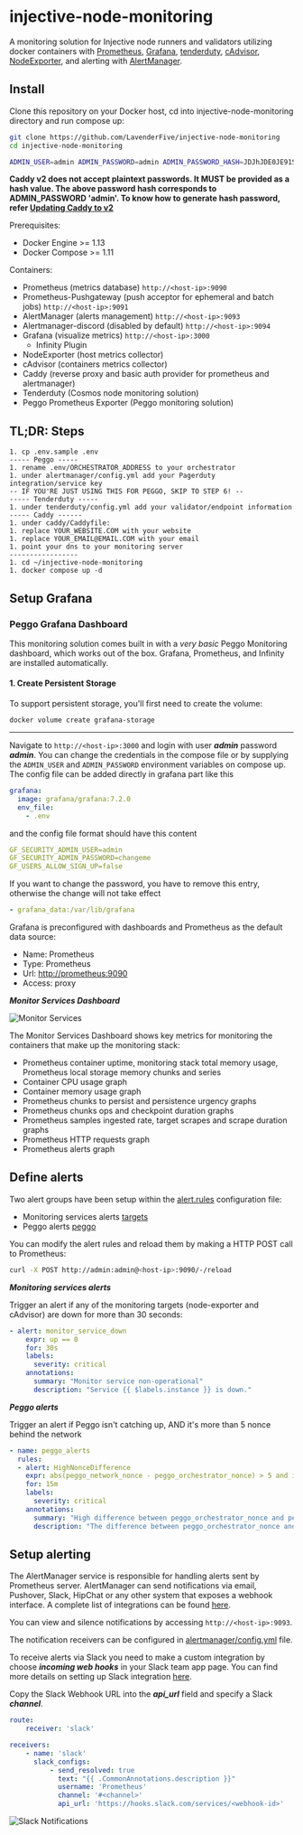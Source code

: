 # injective-node-monitoring

A monitoring solution for Injective node runners and validators utilizing docker containers with [Prometheus](https://prometheus.io/), [Grafana](http://grafana.org/),
[tenderduty](https://github.com/blockpane/tenderduty), [cAdvisor](https://github.com/google/cadvisor), [NodeExporter](https://github.com/prometheus/node_exporter), 
and alerting with [AlertManager](https://github.com/prometheus/alertmanager). 

## Install

Clone this repository on your Docker host, cd into injective-node-monitoring directory and run compose up:

```bash
git clone https://github.com/LavenderFive/injective-node-monitoring
cd injective-node-monitoring

ADMIN_USER=admin ADMIN_PASSWORD=admin ADMIN_PASSWORD_HASH=JDJhJDE0JE91S1FrN0Z0VEsyWmhrQVpON1VzdHVLSDkyWHdsN0xNbEZYdnNIZm1pb2d1blg4Y09mL0ZP docker-compose up -d
```

**Caddy v2 does not accept plaintext passwords. It MUST be provided as a hash value. The above password hash corresponds to ADMIN_PASSWORD 'admin'. To know how to generate hash password, refer [Updating Caddy to v2](#Updating-Caddy-to-v2)**

Prerequisites:

* Docker Engine >= 1.13
* Docker Compose >= 1.11

Containers:

* Prometheus (metrics database) `http://<host-ip>:9090`
* Prometheus-Pushgateway (push acceptor for ephemeral and batch jobs) `http://<host-ip>:9091`
* AlertManager (alerts management) `http://<host-ip>:9093`
* Alertmanager-discord (disabled by default) `http://<host-ip>:9094`
* Grafana (visualize metrics) `http://<host-ip>:3000`
  * Infinity Plugin
* NodeExporter (host metrics collector)
* cAdvisor (containers metrics collector)
* Caddy (reverse proxy and basic auth provider for prometheus and alertmanager)
* Tenderduty (Cosmos node monitoring solution)
* Peggo Prometheus Exporter (Peggo monitoring solution)

## TL;DR: Steps
```
1. cp .env.sample .env
----- Peggo -----
1. rename .env/ORCHESTRATOR_ADDRESS to your orchestrator
1. under alertmanager/config.yml add your Pagerduty integration/service key
-- IF YOU'RE JUST USING THIS FOR PEGGO, SKIP TO STEP 6! --
----- Tenderduty -----
1. under tenderduty/config.yml add your validator/endpoint information
----- Caddy ------
1. under caddy/Caddyfile:
1. replace YOUR_WEBSITE.COM with your website
1. replace YOUR_EMAIL@EMAIL.COM with your email
1. point your dns to your monitoring server
-----------------
1. cd ~/injective-node-monitoring
1. docker compose up -d
```

## Setup Grafana

### Peggo Grafana Dashboard
This monitoring solution comes built in with a *very basic* Peggo Monitoring dashboard, 
which works out of the box. Grafana, Prometheus, and Infinity are installed 
automatically.

#### 1. Create Persistent Storage
To support persistent storage, you'll first need to create the volume:
```
docker volume create grafana-storage
```

---

Navigate to `http://<host-ip>:3000` and login with user ***admin*** password ***admin***. You can change the credentials in the compose file or by supplying the `ADMIN_USER` and `ADMIN_PASSWORD` environment variables on compose up. The config file can be added directly in grafana part like this

```yaml
grafana:
  image: grafana/grafana:7.2.0
  env_file:
    - .env
```

and the config file format should have this content

```yaml
GF_SECURITY_ADMIN_USER=admin
GF_SECURITY_ADMIN_PASSWORD=changeme
GF_USERS_ALLOW_SIGN_UP=false
```

If you want to change the password, you have to remove this entry, otherwise the change will not take effect

```yaml
- grafana_data:/var/lib/grafana
```

Grafana is preconfigured with dashboards and Prometheus as the default data source:

* Name: Prometheus
* Type: Prometheus
* Url: [http://prometheus:9090](http://prometheus:9090)
* Access: proxy

***Monitor Services Dashboard***

![Monitor Services](https://raw.githubusercontent.com/LavenderFive/injective-node-monitoring/master/screens/Grafana_Prometheus.png)

The Monitor Services Dashboard shows key metrics for monitoring the containers that make up the monitoring stack:

* Prometheus container uptime, monitoring stack total memory usage, Prometheus local storage memory chunks and series
* Container CPU usage graph
* Container memory usage graph
* Prometheus chunks to persist and persistence urgency graphs
* Prometheus chunks ops and checkpoint duration graphs
* Prometheus samples ingested rate, target scrapes and scrape duration graphs
* Prometheus HTTP requests graph
* Prometheus alerts graph

## Define alerts

Two alert groups have been setup within the [alert.rules](https://github.com/LavenderFive/injective-node-monitoring/blob/master/prometheus/alert.rules) configuration file:

* Monitoring services alerts [targets](https://github.com/LavenderFive/injective-node-monitoring/blob/master/prometheus/alert.rules#L13-L22)
* Peggo alerts [peggo](https://github.com/LavenderFive/injective-node-monitoring/blob/master/prometheus/alert.rules#L2-L11)

You can modify the alert rules and reload them by making a HTTP POST call to Prometheus:

```bash
curl -X POST http://admin:admin@<host-ip>:9090/-/reload
```

***Monitoring services alerts***

Trigger an alert if any of the monitoring targets (node-exporter and cAdvisor) are down for more than 30 seconds:

```yaml
- alert: monitor_service_down
    expr: up == 0
    for: 30s
    labels:
      severity: critical
    annotations:
      summary: "Monitor service non-operational"
      description: "Service {{ $labels.instance }} is down."
```

***Peggo alerts***

Trigger an alert if Peggo isn't catching up, AND it's more than 5 nonce behind the network

```yaml
- name: peggo_alerts
  rules:
  - alert: HighNonceDifference
    expr: abs(peggo_network_nonce - peggo_orchestrator_nonce) > 5 and increase(peggo_orchestrator_nonce[1h]) <= 0
    for: 15m
    labels:
      severity: critical
    annotations:
      summary: "High difference between peggo_orchestrator_nonce and peggo_network_nonce"
      description: "The difference between peggo_orchestrator_nonce and peggo_network_nonce has been greater than 5 for more than 15 minutes."
```


## Setup alerting

The AlertManager service is responsible for handling alerts sent by Prometheus server.
AlertManager can send notifications via email, Pushover, Slack, HipChat or any other system that exposes a webhook interface.
A complete list of integrations can be found [here](https://prometheus.io/docs/alerting/configuration).

You can view and silence notifications by accessing `http://<host-ip>:9093`.

The notification receivers can be configured in [alertmanager/config.yml](https://github.com/LavenderFive/injective-node-monitoring/blob/master/alertmanager/config.yml) file.

To receive alerts via Slack you need to make a custom integration by choose ***incoming web hooks*** in your Slack team app page.
You can find more details on setting up Slack integration [here](http://www.robustperception.io/using-slack-with-the-alertmanager/).

Copy the Slack Webhook URL into the ***api_url*** field and specify a Slack ***channel***.

```yaml
route:
    receiver: 'slack'

receivers:
    - name: 'slack'
      slack_configs:
          - send_resolved: true
            text: "{{ .CommonAnnotations.description }}"
            username: 'Prometheus'
            channel: '#<channel>'
            api_url: 'https://hooks.slack.com/services/<webhook-id>'
```

![Slack Notifications](https://raw.githubusercontent.com/LavenderFive/injective-node-monitoring/master/screens/Slack_Notifications.png)
